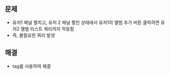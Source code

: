 ## 문제
- 유저1 패널 펼치고, 유저 2 패널 펼친 상태에서 유저1의 앨범 추가 버튼 클릭하면 유저2 앨범 리스트  쿼리까지 작동함
- 즉, 불필요한 쿼리 발생

## 해결
- tag를 사용하여 해결